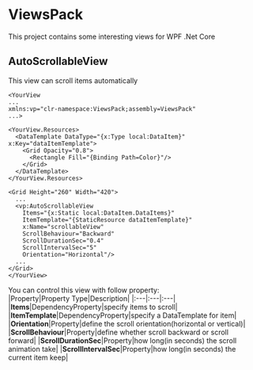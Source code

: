 # ViewsPack
This project contains some interesting views for WPF .Net Core

## AutoScrollableView
This view can scroll items automatically

```
<YourView
...
xmlns:vp="clr-namespace:ViewsPack;assembly=ViewsPack"
...>

<YourView.Resources>
  <DataTemplate DataType="{x:Type local:DataItem}" x:Key="dataItemTemplate">
    <Grid Opacity="0.8">
      <Rectangle Fill="{Binding Path=Color}"/>
    </Grid>
  </DataTemplate>
</YourView.Resources>

<Grid Height="260" Width="420">
  ...
  <vp:AutoScrollableView
    Items="{x:Static local:DataItem.DataItems}"
    ItemTemplate="{StaticResource dataItemTemplate}"
    x:Name="scrollableView"
    ScrollBehaviour="Backward"
    ScrollDurationSec="0.4"
    ScrollIntervalSec="5"
    Orientation="Horizontal"/>
  ...
</Grid>
</YourView>
```

You can control this view with follow property:<br>
  |Property|Property Type|Description|
  |:---|:---|:---|
  |**Items**|DependencyProperty|specify items to scroll|
  |**ItemTemplate**|DependencyProperty|specify a DataTemplate for item|
  |**Orientation**|Property|define the scroll orientation(horizontal or vertical)|
  |**ScrollBehaviour**|Property|define whether scroll backward or scroll forward|
  |**ScrollDurationSec**|Property|how long(in seconds) the scroll animation take|
  |**ScrollIntervalSec**|Property|how long(in seconds) the current item keep|
  
